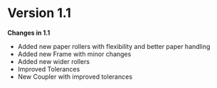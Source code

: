# Version 1.1

**Changes in 1.1**
- Added new paper rollers with flexibility and better paper handling
- Added new Frame with minor changes
- Added new wider rollers
- Improved Tolerances
- New Coupler with improved tolerances
